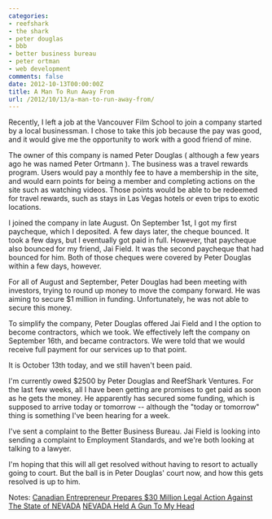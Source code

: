 ```yaml
---
categories:
- reefshark
- the shark
- peter douglas
- bbb
- better business bureau
- peter ortman
- web development
comments: false
date: 2012-10-13T00:00:00Z
title: A Man To Run Away From
url: /2012/10/13/a-man-to-run-away-from/
---
```


Recently, I left a job at the Vancouver Film School to join a company started by a local businessman. I chose to take this job because the pay was good, and it would give me the opportunity to work with a good friend of mine.

The owner of this company is named Peter Douglas ( although a few years ago he was named Peter Ortmann ). The business was a travel rewards program. Users would pay a monthly fee to have a membership in the site, and would earn points for being a member and completing actions on the site such as watching videos. Those points would be able to be redeemed for travel rewards, such as stays in Las Vegas hotels or even trips to exotic locations.

I joined the company in late August. On September 1st, I got my first paycheque, which I deposited. A few days later, the cheque bounced. It took a few days, but I eventually got paid in full. However, that paycheque also bounced for my friend, Jai Field. It was the second paycheque that had bounced for him. Both of those cheques were covered by Peter Douglas within a few days, however.

For all of August and September, Peter Douglas had been meeting with investors, trying to round up money to move the company forward. He was aiming to secure $1 million in funding. Unfortunately, he was not able to secure this money.

To simplify the company, Peter Douglas offered Jai Field and I the option to become contractors, which we took. We effectively left the company on September 16th, and became contractors. We were told that we would receive full payment for our services up to that point.

It is October 13th today, and we still haven't been paid.

I'm currently owed $2500 by Peter Douglas and ReefShark Ventures. For the last few weeks, all I have been getting are promises to get paid as soon as he gets the money. He apparently has secured some funding, which is supposed to arrive today or tomorrow -- although the "today or tomorrow" thing is something I've been hearing for a week.

I've sent a complaint to the Better Business Bureau. Jai Field is looking into sending a complaint to Employment Standards, and we're both looking at talking to a lawyer.

I'm hoping that this will all get resolved without having to resort to actually going to court. But the ball is in Peter Douglas' court now, and how this gets resolved is up to him.

Notes:
[Canadian Entrepreneur Prepares $30 Million Legal Action Against The State of NEVADA](http://your-story.org/canadian-entrepreneur-prepares-30-million-legal-action-against-the-state-of-nevada-12265/)
[NEVADA Held A Gun To My Head](http://web.archive.org/web/20100820062204/http://www.starfishpublications.com/index.php)
